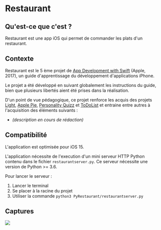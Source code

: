 # Restaurant

## Qu'est-ce que c'est ?

Restaurant est une app iOS qui permet de commander les plats d'un restaurant. 

## Contexte 

Restaurant est le 5 ème projet de [App Development with Swift](https://books.apple.com/us/book/app-development-with-swift/id1465002990) (Apple, 2017), un guide d'apprentissage du développement d'applications iPhone.

Le projet a été développé en suivant globalement les instructions du guide, bien que plusieurs libertés aient été prises dans la réalisation. 

D'un point de vue pédagogique, ce projet renforce les acquis des projets [Light](https://github.com/Ludophilia/Light), [Apple Pie](https://github.com/Ludophilia/Apple-Pie), [Personality Quizz](https://github.com/Ludophilia/PersonalityQuizz) et [ToDoList](https://github.com/Ludophilia/ToDoList) et entraine entre autres à l'acquisition des éléments suivants :

- *(description en cours de rédaction)*

## Compatibilité 

L'application est optimisée pour iOS 15.

L'application nécessite de l'execution d'un mini serveur HTTP Python contenu dans le fichier `restaurantserver.py`. Ce serveur nécessite une version de Python >= 3.6.

 Pour lancer le serveur :
 1. Lancer le terminal
 2. Se placer à la racine du projet
 3. Utiliser la commande `python3 PyRestaurant/restaurantserver.py`

## Captures

<img src="walkthough_iphone13.gif">

